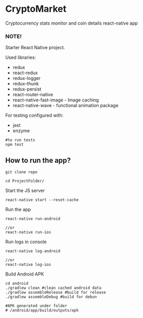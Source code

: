 # CryptoMarket
Cryptocurrency stats monitor and coin details react-native app

### NOTE! 
Starter React Native project.

Used libraries:
* redux
* react-redux
* redux-logger
* redux-thunk
* redux-persist
* react-router-native
* react-native-fast-image - Image caching
* react-native-wave - functional animation package

For testing configured with:
* jest
* enzyme
```shell script
#to run tests
npm test
```

## How to run the app?

```shell script
git clone repo

cd ProjectFolder/
```

Start the JS server
```shell script
react-native start --reset-cache
```

Run the app
```shell script
react-native run-android

//or
react-native run-ios
```


Run logs in console
```shell script
react-native log-android

//or
react-native log-ios
```

Build Android APK
```shell script
cd android
./gradlew clean #clean cached android data
./gradlew assembleRelease #build for release
./gradlew assembleDebug #build for debun

#APK generated under folder
# /android/app/build/outputs/apk
```
